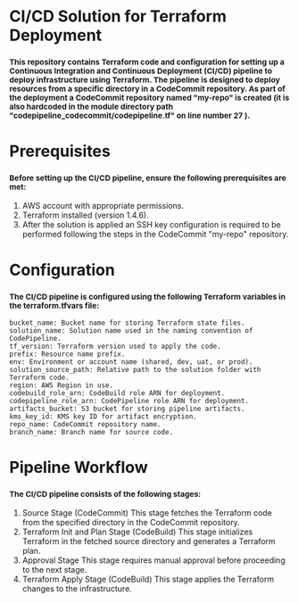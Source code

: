 # CI/CD Solution for Terraform Deployment #

### <small>This repository contains Terraform code and configuration for setting up a Continuous Integration and Continuous Deployment (CI/CD) pipeline to deploy infrastructure using Terraform. The pipeline is designed to deploy resources from a specific directory in a CodeCommit repository. As part of the deployment a CodeCommit repository named "my-repo" is created (it is also hardcoded in the module directory path "codepipeline_codecommit/codepipeline.tf" on line number 27 ).</small>


# Prerequisites #

### <small>Before setting up the CI/CD pipeline, ensure the following prerequisites are met:</small>

1. AWS account with appropriate permissions.
2. Terraform installed (version 1.4.6).
3. After the solution is applied an SSH key configuration is required to be performed following the steps in the CodeCommit "my-repo" repository. 


# Configuration #

### <small>The CI/CD pipeline is configured using the following Terraform variables in the terraform.tfvars file:</small>
```hcl
bucket_name: Bucket name for storing Terraform state files.
solution_name: Solution name used in the naming convention of CodePipeline.
tf_version: Terraform version used to apply the code.
prefix: Resource name prefix.
env: Environment or account name (shared, dev, uat, or prod).
solution_source_path: Relative path to the solution folder with Terraform code.
region: AWS Region in use.
codebuild_role_arn: CodeBuild role ARN for deployment.
codepipeline_role_arn: CodePipeline role ARN for deployment.
artifacts_bucket: S3 bucket for storing pipeline artifacts.
kms_key_id: KMS key ID for artifact encryption.
repo_name: CodeCommit repository name.
branch_name: Branch name for source code.
```

# Pipeline Workflow ###

### <small>The CI/CD pipeline consists of the following stages:</small>

1. Source Stage (CodeCommit)
This stage fetches the Terraform code from the specified directory in the CodeCommit repository.
2. Terraform Init and Plan Stage (CodeBuild)
This stage initializes Terraform in the fetched source directory and generates a Terraform plan.
3. Approval Stage
This stage requires manual approval before proceeding to the next stage.
4. Terraform Apply Stage (CodeBuild)
This stage applies the Terraform changes to the infrastructure.


